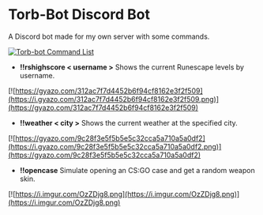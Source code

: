 # Torb-Bot Discord Bot

A Discord bot made for my own server with some commands.
  
[![Torb-bot Command List](https://i.gyazo.com/9df5c8f8a64c571bf9fe07c58b1b02ce.png)](https://gyazo.com/9df5c8f8a64c571bf9fe07c58b1b02ce)

* **!!rshighscore < username >**
Shows the current Runescape levels by username.

[![https://gyazo.com/312ac7f7d4452b6f94cf8162e3f2f509](https://i.gyazo.com/312ac7f7d4452b6f94cf8162e3f2f509.png)](https://gyazo.com/312ac7f7d4452b6f94cf8162e3f2f509)

* **!!weather < city >**
Shows the current weather at the specified city.

[![https://gyazo.com/9c28f3e5f5b5e5c32cca5a710a5a0df2](https://i.gyazo.com/9c28f3e5f5b5e5c32cca5a710a5a0df2.png)](https://gyazo.com/9c28f3e5f5b5e5c32cca5a710a5a0df2)

* **!!opencase**
Simulate opening an CS:GO case and get a random weapon skin.

[![https://i.imgur.com/OzZDjg8.png](https://i.imgur.com/OzZDjg8.png)](https://i.imgur.com/OzZDjg8.png)
